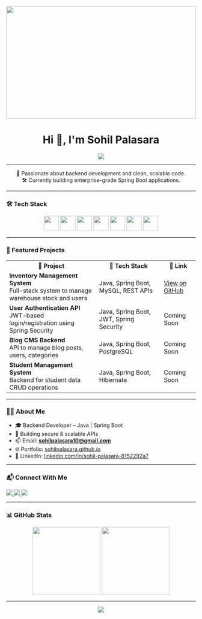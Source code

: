 <!-- 🔥 Banner -->
<div align="center">
  <img src="https://i.pinimg.com/originals/44/59/99/44599943a27e918b54ae94e6b2902d9c.gif" width="100%" height="300"/>
</div>


<!-- ✨ Typing Effect Name -->
<h1 align="center">Hi 👋, I'm Sohil Palasara</h1>

<div align="center">
  <img src="https://readme-typing-svg.herokuapp.com?font=Fira+Code&weight=500&size=22&pause=1000&color=36BCF7&center=true&vCenter=true&width=500&lines=Backend+Developer+%F0%9F%92%BB;Java+%7C+Spring+Boot+%7C+MySQL+%7C+Docker+%7C+REST+API" />
</div>

---

<p align="center">
  🚀 Passionate about backend development and clean, scalable code. <br>
  🛠️ Currently building enterprise-grade Spring Boot applications.
</p>

---

### 🛠️ Tech Stack

<div align="center">
  <img src="https://cdn.jsdelivr.net/gh/devicons/devicon/icons/java/java-original.svg" height="40"/>
  <img src="https://cdn.jsdelivr.net/gh/devicons/devicon/icons/spring/spring-original.svg" height="40"/>
  <img src="https://cdn.jsdelivr.net/gh/devicons/devicon/icons/mysql/mysql-original.svg" height="40"/>
  <img src="https://cdn.jsdelivr.net/gh/devicons/devicon/icons/docker/docker-original.svg" height="40"/>
  <img src="https://cdn.jsdelivr.net/gh/devicons/devicon/icons/git/git-original.svg" height="40"/>
  <img src="https://cdn.jsdelivr.net/gh/devicons/devicon/icons/github/github-original.svg" height="40"/>
  <img src="https://cdn.jsdelivr.net/gh/devicons/devicon/icons/intellij/intellij-original.svg" height="40"/>
</div>

---

### 📂 Featured Projects

<table>
  <tr>
    <th>🚀 Project</th>
    <th>🧰 Tech Stack</th>
    <th>🔗 Link</th>
  </tr>

  <tr>
    <td><b>Inventory Management System</b><br>Full-stack system to manage warehouse stock and users</td>
    <td>Java, Spring Boot, MySQL, REST APIs</td>
    <td><a href="https://github.com/sohilpalasara/inventory-app" target="_blank">View on GitHub</a></td>
  </tr>

  <tr>
    <td><b>User Authentication API</b><br>JWT-based login/registration using Spring Security</td>
    <td>Java, Spring Boot, JWT, Spring Security</td>
    <td>Coming Soon</td>
  </tr>

  <tr>
    <td><b>Blog CMS Backend</b><br>API to manage blog posts, users, categories</td>
    <td>Java, Spring Boot, PostgreSQL</td>
    <td>Coming Soon</td>
  </tr>

  <tr>
    <td><b>Student Management System</b><br>Backend for student data CRUD operations</td>
    <td>Java, Spring Boot, Hibernate</td>
    <td>Coming Soon</td>
  </tr>
</table>

---

### 🙋‍♂️ About Me

- 🎓 Backend Developer – Java | Spring Boot  
- 🔭 Building secure & scalable APIs  
- 📫 Email: **sohilpalasara10@gmail.com**  
- 🌐 Portfolio: [sohilpalasara.github.io](https://sohilpalasara.github.io)  
- 🔗 LinkedIn: [linkedin.com/in/sohil-palasara-8152292a7](https://linkedin.com/in/sohil-palasara-8152292a7)

---

### 📬 Connect With Me

<p align="left">
  <a href="mailto:sohilpalasara10@gmail.com">
    <img src="https://img.shields.io/badge/Gmail-red?style=for-the-badge&logo=gmail&logoColor=white" />
  </a>
  <a href="https://linkedin.com/in/sohil-palasara-8152292a7">
    <img src="https://img.shields.io/badge/LinkedIn-blue?style=for-the-badge&logo=linkedin" />
  </a>
  <a href="https://github.com/sohilpalasara">
    <img src="https://img.shields.io/github/followers/sohilpalasara?style=social" />
  </a>
</p>

---

### 📊 GitHub Stats

<p align="center">
  <img src="https://github-readme-stats.vercel.app/api?username=sohilpalasara&show_icons=true&theme=react" height="180"/>
  <img src="https://github-readme-stats.vercel.app/api/top-langs/?username=sohilpalasara&layout=compact&theme=react" height="180"/>
</p>

---

<div align="center">
  <img src="https://komarev.com/ghpvc/?username=sohilpalasara&label=Profile%20views&color=blue" />
</div>
